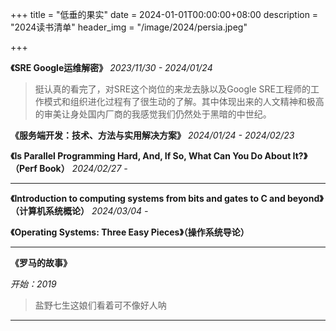 +++
title = "低垂的果实"
date = 2024-01-01T00:00:00+08:00
description = "2024读书清单"
header_img = "/image/2024/persia.jpeg"

+++

**《SRE Google运维解密》** *2023/11/30 - 2024/01/24*

> 挺认真的看完了，对SRE这个岗位的来龙去脉以及Google SRE工程师的工作模式和组织进化过程有了很生动的了解。其中体现出来的人文精神和极高的审美让身处国内厂商的我感觉我们仍然处于黑暗的中世纪。

**《服务端开发：技术、方法与实用解决方案》** *2024/01/24 - 2024/02/23*

**《Is Parallel Programming Hard, And, If So, What Can You Do About It?》（Perf Book）** *2024/02/27 -*


---

**《Introduction to computing systems from bits and gates to C and beyond》（计算机系统概论）**  *2024/03/04 -*

**《Operating Systems: Three Easy Pieces》（操作系统导论）**

---

**《罗马的故事》**

*开始：2019*
> 盐野七生这娘们看着可不像好人呐

---

